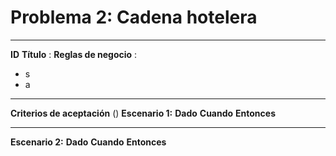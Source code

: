 # Problema 2: Cadena hotelera

---
**ID** 
**Título** : 
**Reglas de negocio** :
- s
- a
---
**Criterios de aceptación** ()
**Escenario 1:**
**Dado**
**Cuando**
**Entonces**

---
**Escenario 2:**
**Dado**
**Cuando**
**Entonces**
